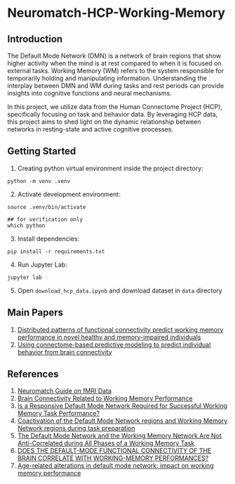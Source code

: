 # Neuromatch-HCP-Working-Memory

## Introduction
The Default Mode Network (DMN) is a network of brain regions that show higher activity when the mind is at rest compared to when it is focused on external tasks. Working Memory (WM) refers to the system responsible for temporarily holding and manipulating information. Understanding the interplay between DMN and WM during tasks and rest periods can provide insights into cognitive functions and neural mechanisms.

In this project, we utilize data from the Human Connectome Project (HCP), specifically focusing on task and behavior data. By leveraging HCP data, this project aims to shed light on the dynamic relationship between networks in resting-state and active cognitive processes.

## Getting Started
1. Creating python virtual environment inside the project directory:
```shell
python -m venv .venv
```

2. Activate development environment:

```shell
source .venv/bin/activate

## for verification only
which python
```

3. Install dependencies:
```shell
pip install -r requirements.txt
```

4. Run Jupyter Lab:
```shell
jupyter lab
```

5. Open `download_hcp_data.ipynb` and download dataset in `data` directory

## Main Papers
1. [Distributed patterns of functional connectivity predict working memory performance in novel healthy and memory-impaired individuals](https://www.ncbi.nlm.nih.gov/pmc/articles/PMC8004893/)
2. [Using connectome-based predictive modeling to predict individual behavior from brain connectivity](https://www.ncbi.nlm.nih.gov/pmc/articles/PMC5526681/)

## References
1. [Neuromatch Guide on fMRI Data](https://compneuro.neuromatch.io/projects/fMRI/README.html)
2. [Brain Connectivity Related to Working Memory Performance](https://www.jneurosci.org/content/jneuro/26/51/13338.full.pdf)
3. [Is a Responsive Default Mode Network Required for Successful Working Memory Task Performance?](https://www.jneurosci.org/content/35/33/11595.short)
4. [Coactivation of the Default Mode Network regions and Working Memory Network regions during task preparation](https://www.nature.com/articles/srep05954)
5. [The Default Mode Network and the Working Memory Network Are Not Anti-Correlated during All Phases of a Working Memory Task](https://journals.plos.org/plosone/article?id=10.1371/journal.pone.0123354)
6. [DOES THE DEFAULT-MODE FUNCTIONAL CONNECTIVITY OF THE BRAIN CORRELATE WITH WORKING-MEMORY PERFORMANCES?](https://www.architalbiol.org/index.php/aib/article/view/14711)
7. [Age-related alterations in default mode network: impact on working memory performance](https://www.ncbi.nlm.nih.gov/pmc/articles/PMC2842461/)